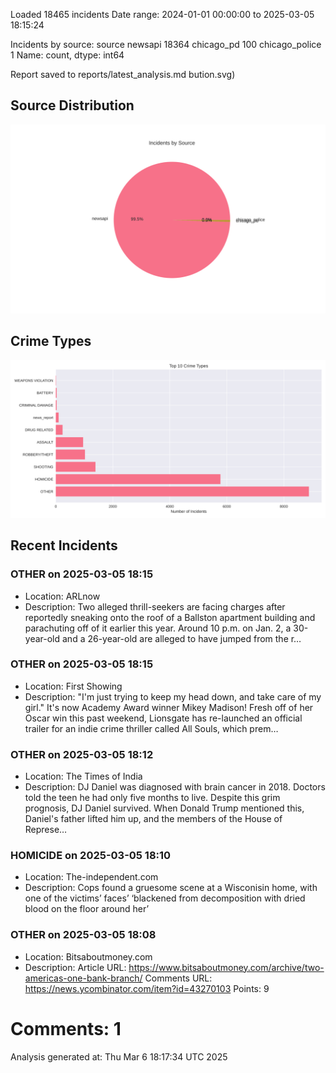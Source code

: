 
Loaded 18465 incidents
Date range: 2024-01-01 00:00:00 to 2025-03-05 18:15:24

Incidents by source:
source
newsapi           18364
chicago_pd          100
chicago_police        1
Name: count, dtype: int64

Report saved to reports/latest_analysis.md
bution.svg)

## Source Distribution
![Source Distribution](images/source_distribution.svg)

## Crime Types
![Crime Types](images/crime_types.svg)

## Recent Incidents

### OTHER on 2025-03-05 18:15
- Location: ARLnow
- Description: Two alleged thrill-seekers are facing charges after reportedly sneaking onto the roof of a Ballston apartment building and parachuting off of it earlier this year. Around 10 p.m. on Jan. 2, a 30-year-old and a 26-year-old are alleged to have jumped from the r…


### OTHER on 2025-03-05 18:15
- Location: First Showing
- Description: "I'm just trying to keep my head down, and take care of my girl." It's now Academy Award winner Mikey Madison! Fresh off of her Oscar win this past weekend, Lionsgate has re-launched an official trailer for an indie crime thriller called All Souls, which prem…


### OTHER on 2025-03-05 18:12
- Location: The Times of India
- Description: DJ Daniel was diagnosed with brain cancer in 2018. Doctors told the teen he had only five months to live. Despite this grim prognosis, DJ Daniel survived. When Donald Trump mentioned this, Daniel's father lifted him up, and the members of the House of Represe…


### HOMICIDE on 2025-03-05 18:10
- Location: The-independent.com
- Description: Cops found a gruesome scene at a Wisconisin home, with one of the victims’ faces’ ‘blackened from decomposition with dried blood on the floor around her’


### OTHER on 2025-03-05 18:08
- Location: Bitsaboutmoney.com
- Description: Article URL: https://www.bitsaboutmoney.com/archive/two-americas-one-bank-branch/
Comments URL: https://news.ycombinator.com/item?id=43270103
Points: 9
# Comments: 1

Analysis generated at: Thu Mar  6 18:17:34 UTC 2025

